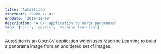 ```yaml
---
title: 'AutoStitch'
startDate: '2020-12-01'
endDate: '2019-12-09'
description: 'A C++ application to merge panoramas'
tags: ['c++', 'opencv', 'machine learning']
---
```


AutoStitch is an OpenCV application which uses Machine Learning to build a panorama image from an unordered set of images. 

